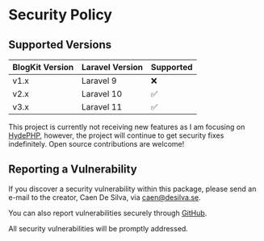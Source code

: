 # Security Policy

## Supported Versions

| BlogKit Version | Laravel Version | Supported          |
| --------------- | --------------- | ------------------ |
| v1.x             | Laravel 9       | :x:                |
| v2.x             | Laravel 10      | :white_check_mark: |
| v3.x             | Laravel 11      | :white_check_mark: |

This project is currently not receiving new features as I am focusing on [HydePHP](https://github.com/hydephp/hyde),
however, the project will continue to get security fixes indefinitely. Open source contributions are welcome!

## Reporting a Vulnerability

If you discover a security vulnerability within this package, please send an e-mail to the creator, Caen De Silva, via caen@desilva.se.

You can also report vulnerabilities securely through [GitHub](https://github.com/caendesilva/laravel-blogkit/security/advisories/new).

All security vulnerabilities will be promptly addressed.
